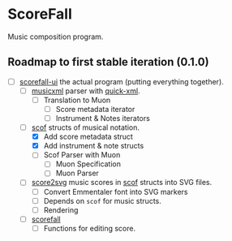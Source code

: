 # ScoreFall
Music composition program.

## Roadmap to first stable iteration (0.1.0)
- [ ] [scorefall-ui](https://github.com/scorefall/scorefall-ui) the actual program (putting everything together).
  - [ ] [musicxml](https://github.com/scorefall/musicxml) parser with [quick-xml](https://crates.io/crates/quick-xml).
    - [ ] Translation to Muon
      - [ ] Score metadata iterator
      - [ ] Instrument & Notes iterators
  - [ ] [scof](https://github.com/scorefall/scof) structs of musical notation.
    - [x] Add score metadata struct
    - [x] Add instrument & note structs
    - [ ] Scof Parser with Muon
      - [ ] Muon Specification
      - [ ] Muon Parser
  - [ ] [score2svg](https://github.com/scorefall/score2svg) music scores in [scof](https://github.com/scorefall/scof) structs into SVG files.
    - [ ] Convert Emmentaler font into SVG markers
    - [ ] Depends on `scof` for music structs.
    - [ ] Rendering
  - [ ] [scorefall](https://github.com/scorefall/scorefall)
    - [ ] Functions for editing score.

